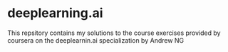 # deeplearning.ai
This repsitory contains my solutions to the course exercises provided by coursera on the deeplearnin.ai specialization by Andrew NG
